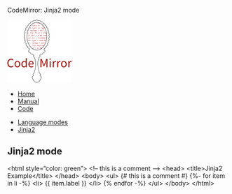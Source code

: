 CodeMirror: Jinja2 mode

[<img src="../../doc/logo.png" id="logo" />](http://codemirror.net)

-   [Home](../../index.html)
-   [Manual](../../doc/manual.html)
-   [Code](https://github.com/marijnh/codemirror)

<!-- -->

-   [Language modes](../index.html)
-   <a href="#" class="active">Jinja2</a>

Jinja2 mode
-----------

&lt;html style=“color: green”&gt; &lt;!– this is a comment –&gt; &lt;head&gt; &lt;title&gt;Jinja2 Example&lt;/title&gt; &lt;/head&gt; &lt;body&gt; &lt;ul&gt; {\# this is a comment \#} {%- for item in li -%} &lt;li&gt; {{ item.label }} &lt;/li&gt; {% endfor -%} &lt;/ul&gt; &lt;/body&gt; &lt;/html&gt;
